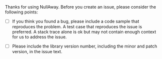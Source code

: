 Thanks for using NullAway. Before you create an issue, please consider the following points:

  - [ ] If you think you found a bug, please include a code sample that reproduces the problem. A test case that reproduces the issue is preferred. A stack trace alone is ok but may not contain enough context for us to address the issue.

  - [ ] Please include the library version number, including the minor and patch version, in the issue text.
